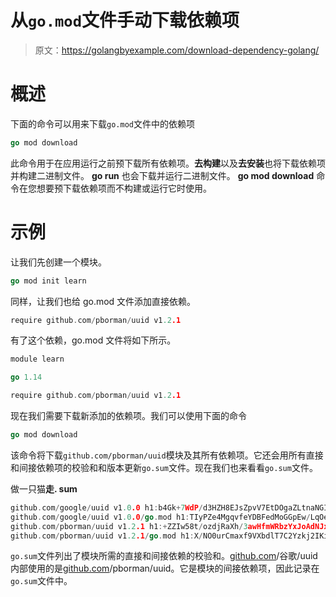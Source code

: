 # 从`go.mod`文件手动下载依赖项

> 原文：<https://golangbyexample.com/download-dependency-golang/>

# **概述**

下面的命令可以用来下载`go.mod`文件中的依赖项

```go
go mod download
```

此命令用于在应用运行之前预下载所有依赖项。**去构建**以及**去安装**也将下载依赖项并构建二进制文件。 **go run** 也会下载并运行二进制文件。 **go mod download** 命令在您想要预下载依赖项而不构建或运行它时使用。

# **示例**

让我们先创建一个模块。

```go
go mod init learn
```

同样，让我们也给 go.mod 文件添加直接依赖。

```go
require github.com/pborman/uuid v1.2.1
```

有了这个依赖，go.mod 文件将如下所示。

```go
module learn

go 1.14

require github.com/pborman/uuid v1.2.1
```

现在我们需要下载新添加的依赖项。我们可以使用下面的命令

```go
go mod download
```

该命令将下载`github.com/pborman/uuid`模块及其所有依赖项。它还会用所有直接和间接依赖项的校验和和版本更新`go.sum`文件。现在我们也来看看`go.sum`文件。

做一只猫**走. sum**

```go
github.com/google/uuid v1.0.0 h1:b4Gk+7WdP/d3HZH8EJsZpvV7EtDOgaZLtnaNGIu1adA=
github.com/google/uuid v1.0.0/go.mod h1:TIyPZe4MgqvfeYDBFedMoGGpEw/LqOeaOT+nhxU+yHo=
github.com/pborman/uuid v1.2.1 h1:+ZZIw58t/ozdjRaXh/3awHfmWRbzYxJoAdNJxe/3pvw=
github.com/pborman/uuid v1.2.1/go.mod h1:X/NO0urCmaxf9VXbdlT7C2Yzkj2IKimNn4k+gtPdI/k=
```

`go.sum`文件列出了模块所需的直接和间接依赖的校验和。[github.com](http://github.com)/谷歌/uuid 内部使用的是[github.com](http://github.com)/pborman/uuid。它是模块的间接依赖项，因此记录在`go.sum`文件中。
